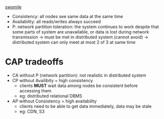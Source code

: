 [swsmile](https://swsmile.info/post/distributed-system-cap-theorem/)

- Consistency: all nodes see same data at the same time
- Availability: all reads/writes always succeed
- P: network partition toleration: the system continues to work despite that some parts of system are unavailable, or data is lost during network transmission -> must be met in distributed system (cannot avoid)
-> distributed system can only meet at most 2 of 3 at same time

# CAP tradeoffs
- CA without P (network partition): not realistic in distributed system
- CP without Availibity = high consistency
	- clients **MUST** wait data among nodes be consistent before accessing them
	- eg: distributed relational DBMS
- AP without Consistency = high availability
	- clients need to be able to get data immediately, data may be stale
	- eg: CDN, S3